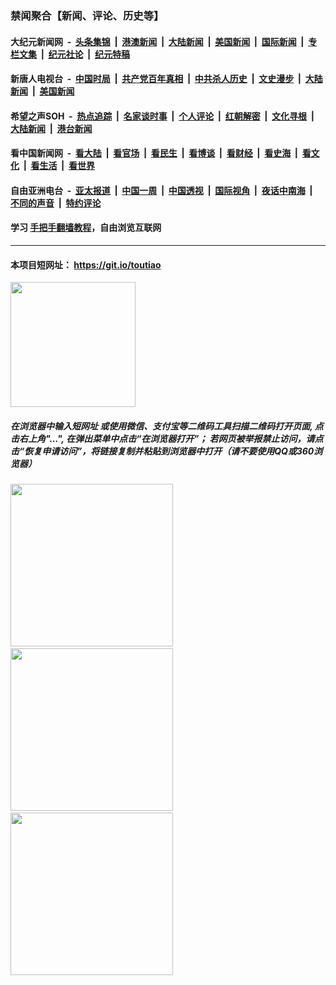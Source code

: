 ### 禁闻聚合【新闻、评论、历史等】

#### 大纪元新闻网 &nbsp;-&nbsp; [头条集锦](indexes/E头条集锦.md?t=02111302) &nbsp;|&nbsp; [港澳新闻](indexes/E港澳新闻.md?t=02111302)  &nbsp;|&nbsp; [大陆新闻](indexes/E大陆新闻.md?t=02111302) &nbsp;|&nbsp; [美国新闻](indexes/E美国新闻.md?t=02111302) &nbsp;|&nbsp; [国际新闻](indexes/E国际新闻.md?t=02111302) &nbsp;|&nbsp; [专栏文集](indexes/E专栏文集.md?t=02111302) &nbsp;|&nbsp; [纪元社论](indexes/E纪元社论.md?t=02111302) &nbsp;|&nbsp; [纪元特稿](indexes/E纪元特稿.md?t=02111302) 

#### 新唐人电视台 &nbsp;-&nbsp; [中国时局](indexes/N中国时局.md?t=02111302) &nbsp;|&nbsp; [共产党百年真相](indexes/N共产党百年真相.md?t=02111302) &nbsp;|&nbsp; [中共杀人历史](indexes/N中共杀人历史.md?t=02111302) &nbsp;|&nbsp; [文史漫步](indexes/N文史漫步.md?t=02111302) &nbsp;|&nbsp; [大陆新闻](indexes/N大陆新闻.md?t=02111302) &nbsp;|&nbsp; [美国新闻](indexes/N美国新闻.md?t=02111302)

#### 希望之声SOH &nbsp;-&nbsp; [热点追踪](indexes/H热点追踪.md?t=02111302) &nbsp;|&nbsp; [名家谈时事](indexes/H名家谈时事.md?t=02111302) &nbsp;|&nbsp; [个人评论](indexes/H个人评论.md?t=02111302)  &nbsp;|&nbsp; [红朝解密](indexes/H红朝解密.md?t=02111302) &nbsp;|&nbsp; [文化寻根](indexes/H文化寻根.md?t=02111302) &nbsp;|&nbsp; [大陆新闻](indexes/H大陆新闻.md?t=02111302) &nbsp;|&nbsp; [港台新闻](indexes/H港台新闻.md?t=02111302)

#### 看中国新闻网 &nbsp;-&nbsp; [看大陆](indexes/S看大陆.md?t=02111302) &nbsp;|&nbsp; [看官场](indexes/S看官场.md?t=02111302) &nbsp;|&nbsp; [看民生](indexes/S看民生.md?t=02111302)  &nbsp;|&nbsp; [看博谈](indexes/S看博谈.md?t=02111302) &nbsp;|&nbsp; [看财经](indexes/S看财经.md?t=02111302) &nbsp;|&nbsp; [看史海](indexes/S看史海.md?t=02111302) &nbsp;|&nbsp; [看文化](indexes/S看文化.md?t=02111302) &nbsp;|&nbsp; [看生活](indexes/S看生活.md?t=02111302) &nbsp;|&nbsp; [看世界](indexes/S看世界.md?t=02111302)

#### 自由亚洲电台 &nbsp;-&nbsp; [亚太报道](indexes/R亚太报道.md?t=02111302) &nbsp;|&nbsp; [中国一周](indexes/R中国一周.md?t=02111302) &nbsp;|&nbsp; [中国透视](indexes/R中国透视.md?t=02111302)  &nbsp;|&nbsp; [国际视角](indexes/R国际视角.md?t=02111302) &nbsp;|&nbsp; [夜话中南海](indexes/R夜话中南海.md?t=02111302) &nbsp;|&nbsp; [不同的声音](indexes/R不同的声音.md?t=02111302) &nbsp;|&nbsp; [特约评论](indexes/R特约评论.md?t=02111302)

#### 学习 [手把手翻墙教程](https://github.com/gfw-breaker/guides/wiki)，自由浏览互联网

----

#### 本项目短网址： https://git.io/toutiao
<img src="https://raw.githubusercontent.com/gfw-breaker/banned-news/master/scripts/img/qr.png" width="200px"/>  

##### 在浏览器中输入短网址 或使用微信、支付宝等二维码工具扫描二维码打开页面, 点击右上角"...", 在弹出菜单中点击“在浏览器打开”； 若网页被举报禁止访问，请点击“恢复申请访问”，将链接复制并粘贴到浏览器中打开（请不要使用QQ或360浏览器）

<img src="https://raw.githubusercontent.com/gfw-breaker/banned-news/master/scripts/img/1.png" width="260px"/> &nbsp; <img src="https://raw.githubusercontent.com/gfw-breaker/banned-news/master/scripts/img/2.png" width="260px"/> &nbsp; <img src="https://raw.githubusercontent.com/gfw-breaker/banned-news/master/scripts/img/3.png" width="260px"/>
